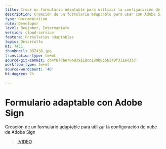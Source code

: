 ```yaml
---
title: Crear un formulario adaptable para utilizar la configuración de Cloud Services de Adobe Sign creada
description: Creación de un formulario adaptable para usar con Adobe Sign
type: Documentation
role: Developer
level: Beginner, Intermediate
version: cloud-service
feature: Formularios adaptables
topic: Desarrollo
kt: 7431
thumbnail: 332438.jpg
translation-type: tm+mt
source-git-commit: cb4f678be79ad39110cc199b8c66349f311a431d
workflow-type: tm+mt
source-wordcount: '40'
ht-degree: 7%

---
```


# Formulario adaptable con Adobe Sign


Creación de un formulario adaptable para utilizar la configuración de nube de Adobe Sign

>[!VIDEO](https://video.tv.adobe.com/v/332438/?quality=9&learn=on)

